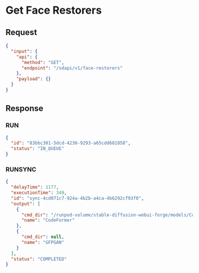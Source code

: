 # Get Face Restorers

## Request

```json
{
  "input": {
    "api": {
      "method": "GET",
      "endpoint": "/sdapi/v1/face-restorers"
    },
    "payload": {}
  }
}
```

## Response

### RUN

```json
{
  "id": "83bbc301-5dcd-4236-9293-a65cdd681858",
  "status": "IN_QUEUE"
}
```

### RUNSYNC

```json
{
  "delayTime": 1177,
  "executionTime": 349,
  "id": "sync-4cd071c7-924a-4b2b-a4ca-4b6292cf93f0",
  "output": [
    {
      "cmd_dir": "/runpod-volume/stable-diffusion-webui-forge/models/Codeformer",
      "name": "CodeFormer"
    },
    {
      "cmd_dir": null,
      "name": "GFPGAN"
    }
  ],
  "status": "COMPLETED"
}
```